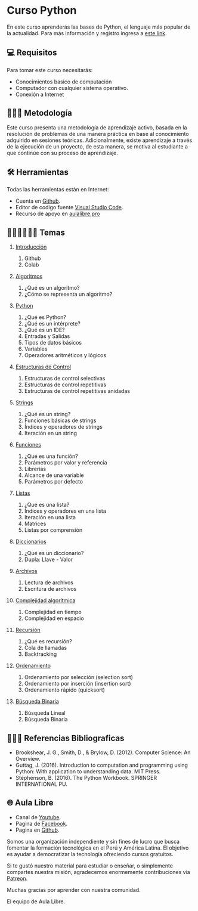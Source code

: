 # Curso Python

En este curso aprenderás las bases de Python, el lenguaje más popular de la actualidad. Para más información y registro ingresa a [este link](https://aulalibre.pro).

## 💻 Requisitos

Para tomar este curso necesitarás:

- Conocimientos basico de computación
- Computador con cualquier sistema operativo.
- Conexión a Internet

## 👨🏼‍🏫 Metodología

Este curso presenta una metodología de aprendizaje activo, basada en la resolución de problemas de una manera práctica en base al conocimiento adquirido en sesiones
teóricas. Adicionalmente, existe aprendizaje a través de la ejecución de un proyecto, de esta manera, se motiva al estudiante a que continúe con su proceso de
aprendizaje.

## 🛠 Herramientas

Todas las herramientas están en Internet:

- Cuenta en [Github](https://github.com/).
- Editor de codigo fuente [Visual Studio Code](https://code.visualstudio.com/).
- Recurso de apoyo en [aulalibre.pro](https://aulalibre.pro/curso-python)

## 👩🏻‍💻👨🏼‍💻 Temas
 
1. [Introducción](Introduccion/readme.md)
   1. Github
   2. Colab
     
2. [Algoritmos](Algoritmos/readme.md)
   1. ¿Qué es un algoritmo?
   2. ¿Cómo se representa un algoritmo?
   
3. [Python](Python/readme.md)
   1. ¿Qué es Python?
   2. ¿Qué es un intérprete?
   3. ¿Qué es un IDE?
   4. Entradas y Salidas
   5. Tipos de datos básicos
   6. Variables
   7. Operadores aritméticos y lógicos
   
 4. [Estructuras de Control](Python/readme.md)
    1. Estructuras de control selectivas
    2. Estructuras de control repetitivas
    3. Estructuras de control repetitivas anidadas

 5. [Strings](Strings/readme.md)
    1. ¿Qué es un string?
    2. Funciones básicas de strings
    3. Índices y operadores de strings
    4. Iteración en un string

 6. [Funciones](Funciones/readme.md)
    1. ¿Qué es una función?
    2. Parámetros por valor y referencia
    3. Librerías
    4. Alcance de una variable
    5. Parámetros por defecto

 7. [Listas](Funciones/readme.md)
    1. ¿Qué es una lista?
    2. Índices y operadores en una lista
    3. Iteración en una lista
    4. Matrices
    5. Listas por comprensión

 8. [Diccionarios](Funciones/readme.md)
    1. ¿Qué es un diccionario?
    2. Dupla: Llave - Valor

 9. [Archivos](Funciones/readme.md)
    1. Lectura de archivos
    2. Escritura de archivos

 10. [Complejidad algorítmica](Funciones/readme.md)
     1. Complejidad en tiempo
     2. Complejidad en espacio

 11. [Recursión](Funciones/readme.md)
     1. ¿Qué es recursión?
     2. Cola de llamadas
     3. Backtracking

12. [Ordenamiento](Funciones/readme.md)
    1. Ordenamiento por selección (selection sort)
    2. Ordenamiento por inserción (insertion sort)
    3. Ordenamiento rápido (quicksort)

13. [Búsqueda Binaria](Funciones/readme.md)
    1. Búsqueda Lineal
    2. Búsqueda Binaria 
    
## 👨🏼‍🏫 Referencias Bibliograficas

- Brookshear, J. G., Smith, D., & Brylow, D. (2012). Computer Science: An Overview.
- Guttag, J. (2016). Introduction to computation and programming using Python: With application to understanding data. MIT Press.
- Stephenson, B. (2016). The Python Workbook. SPRINGER INTERNATIONAL PU.

## 🌐 Aula Libre

- Canal de [Youtube](https://github.com/).
- Pagina de [Facebook](https://github.com/).
- Pagina en [Github](https://github.com/).


Somos una organización independiente y sin fines de lucro que busca fomentar la formación tecnológica en el Perú y América Latina. El objetivo es ayudar a democratizar la tecnología ofreciendo cursos gratuitos. 

Si te gustó nuestro material para estudiar o enseñar, o simplemente compartes nuestra misión, agradecemos enormemente contribuciones via [Patreon](patreon.com/user?u=83275178). 

Muchas gracias por aprender con nuestra comunidad.

El equipo de Aula Libre.
